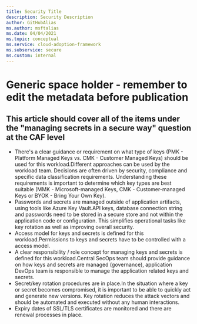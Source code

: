 ```yaml
---
title: Security Title
description: Security Description
author: GitHubAlias
ms.author: msftalias
ms.date: 04/04/2021
ms.topic: conceptual
ms.service: cloud-adoption-framework
ms.subservice: secure
ms.custom: internal
---
```


# Generic space holder - remember to edit the metadata before publication

## This article should cover all of the items under the "managing secrets in a secure way" question at the CAF level

- There's a clear guidance or requirement on what type of keys (PMK - Platform Managed Keys vs. CMK - Customer Managed Keys) should be used for this workload.Different approaches can be used by the workload team. Decisions are often driven by security, compliance and specific data classification requirements. Understanding these requirements is important to determine which key types are best suitable (MMK - Microsoft-managed Keys, CMK - Customer-managed Keys or BYOK - Bring Your Own Key).
- Passwords and secrets are managed outside of application artifacts, using tools like Azure Key Vault.API keys, database connection string and passwords need to be stored in a secure store and not within the application code or configuration. This simplifies operational tasks like key rotation as well as improving overall security.
- Access model for keys and secrets is defined for this workload.Permissions to keys and secrets have to be controlled with a access model.
- A clear responsibility / role concept for managing keys and secrets is defined for this workload.Central SecOps team should provide guidance on how keys and secrets are managed (governance), application DevOps team is responsible to manage the application related keys and secrets.
- Secret/key rotation procedures are in place.In the situation where a key or secret becomes compromised, it is important to be able to quickly act and generate new versions. Key rotation reduces the attack vectors and should be automated and executed without any human interactions.
- Expiry dates of SSL/TLS certificates are monitored and there are renewal processes in place.
